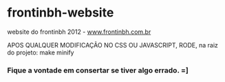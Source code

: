 frontinbh-website
=================

website do frontinbh 2012 - www.frontinbh.com.br

APOS QUALQUER MODIFICAÇÃO NO CSS OU JAVASCRIPT, RODE, na raiz do projeto:
make minify


### Fique a vontade em consertar se tiver algo errado. =]